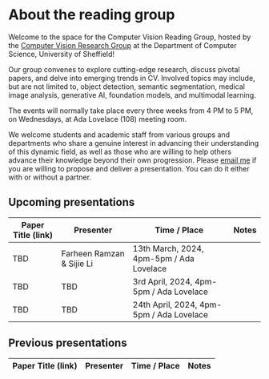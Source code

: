 # About the reading group
Welcome to the space for the Computer Vision Reading Group, hosted by the [Computer Vision Research Group](https://www.sheffield.ac.uk/dcs/research/groups/computer-vision) at the Department of Computer Science, University of Sheffield! 

Our group convenes to explore cutting-edge research, discuss pivotal papers, and delve into emerging trends in CV. Involved topics may include, but are not limited to, object detection, semantic segmentation, medical image analysis, generative AI, foundation models, and multimodal learning.

The events will normally take place every three weeks from 4 PM to 5 PM, on Wednesdays, at Ada Lovelace (108) meeting room.

We welcome students and academic staff from various groups and departments who share a genuine interest in advancing their understanding of this dynamic field, as well as those who are willing to help others advance their knowledge beyond their own progression.
Please [email me](mailto:sli256@sheffield.ac.uk) if you are willing to propose and deliver a presentation. You can do it either with or without a partner.


## Upcoming presentations
| Paper Title (link) | Presenter | Time / Place | Notes |
| ------------------ | ------ | ---- |-------|
| TBD | Farheen Ramzan & Sijie Li | 13th March, 2024, 4pm-5pm / Ada Lovelace |  |
| TBD | TBD | 3rd April, 2024, 4pm-5pm / Ada Lovelace |  |
| TBD | TBD | 24th April, 2024, 4pm-5pm / Ada Lovelace |  |

## Previous presentations
| Paper Title (link) | Presenter | Time / Place | Notes |
| ------------------ | ------ | ---- |-------|
